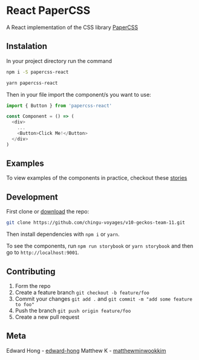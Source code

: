 # React PaperCSS

A React implementation of the CSS library [PaperCSS](https://www.getpapercss.com/)

## Instalation

In your project directory run the command

```bash
npm i -S papercss-react
```

```bash
yarn papercss-react
```

Then in your file import the component/s you want to use:

```js
import { Button } from 'papercss-react'

const Component = () => (
  <div>
    ...
    <Button>Click Me!</Button>
  </div>
)
```

## Examples

To view examples of the components in practice, checkout these [stories](https://chingu-voyages.github.io/v10-geckos-team-11/?path=/story/alert-dismissable--default)

## Development

First clone or [download](https://github.com/chingu-voyages/v10-geckos-team-11/archive/development.zip) the repo:

```bash
git clone https://github.com/chingu-voyages/v10-geckos-team-11.git
```

Then install dependencies with `npm i` or `yarn`.

To see the components, run `npm run storybook` or `yarn storybook` and then go to `http://localhost:9001`.

## Contributing

1. Form the repo
2. Create a feature branch `git checkout -b feature/foo`
3. Commit your changes `git add .` and `git commit -m "add some feature to foo"`
4. Push the branch `git push origin feature/foo`
5. Create a new pull request

## Meta

Edward Hong - [edward-hong](https://github.com/edward-hong)
Matthew K - [matthewminwookkim](https://github.com/matthewminwookkim)
